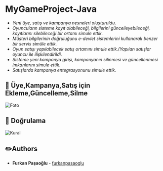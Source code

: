 # MyGameProject-Java

* *Yeni üye, satış ve kampanya nesneleri oluşturuldu.*
* *Oyuncuların sisteme kayıt olabileceği, bilgilerini güncelleyebileceği, kayıtlarını silebileceği bir ortamı simule ettik.*
* *Müşteri bilgilerinin doğruluğunu e-devlet sistemlerini kullanarak benzer bir servis simüle ettik.*
* *Oyun satışı yapılabilecek satış ortamını simule ettik.(Yapılan satışlar oyuncu ile ilişkilendirildi.*
* *Sisteme yeni kampanya girişi, kampanyanın silinmesi ve güncellenmesi imkanlarını simule ettik.*
* *Satışlarda kampanya entegrasyonunu simule ettik.*

## :pushpin: Üye,Kampanya,Satış için Ekleme,Güncelleme,Silme
![Foto](https://raw.githubusercontent.com/furkanpasaoglu/githubImages/main/MyGameProject.png)

## :pushpin: Doğrulama
![Kural](https://raw.githubusercontent.com/furkanpasaoglu/githubImages/main/Check.png)

## :pencil2:Authors
* **Furkan Paşaoğlu** - [furkanpasaoglu](https://github.com/furkanpasaoglu)
